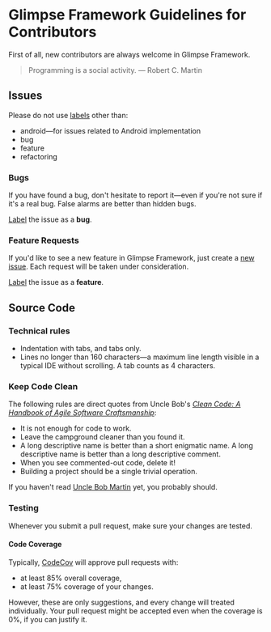 # Glimpse Framework Guidelines for Contributors

First of all, new contributors are always welcome in Glimpse Framework.

> Programming is a social activity. ― Robert C. Martin

## Issues

Please do not use [labels](https://github.com/GlimpseFramework/glimpse-framework/labels) other than:
* android—for issues related to Android implementation
* bug
* feature
* refactoring

### Bugs

If you have found a bug, don't hesitate to report it—even if you're not sure if it's a real bug.
False alarms are better than hidden bugs.

[Label](https://github.com/GlimpseFramework/glimpse-framework/labels) the issue as a **bug**.

### Feature Requests

If you'd like to see a new feature in Glimpse Framework,
just create a [new issue](https://github.com/GlimpseFramework/glimpse-framework/issues).
Each request will be taken under consideration.

[Label](https://github.com/GlimpseFramework/glimpse-framework/labels) the issue as a **feature**.

## Source Code

### Technical rules

* Indentation with tabs, and tabs only.
* Lines no longer than 160 characters—a maximum line length visible in a typical IDE without scrolling.
A tab counts as 4 characters.

### Keep Code Clean

The following rules are direct quotes from Uncle Bob's
_[Clean Code: A Handbook of Agile Software Craftsmanship](https://www.amazon.com/Clean-Code-Handbook-Software-Craftsmanship/dp/0132350882)_:

* It is not enough for code to work.
* Leave the campground cleaner than you found it.
* A long descriptive name is better than a short enigmatic name.
A long descriptive name is better than a long descriptive comment.
* When you see commented-out code, delete it!
* Building a project should be a single trivial operation.

If you haven't read [Uncle Bob Martin](https://www.amazon.com/Clean-Code-Handbook-Software-Craftsmanship/dp/0132350882) yet,
you probably should.

### Testing

Whenever you submit a pull request, make sure your changes are tested.

#### Code Coverage

Typically, [CodeCov](https://codecov.io/github/GlimpseFramework/glimpse-framework) will approve pull requests with:
* at least 85% overall coverage,
* at least 75% coverage of your changes.

However, these are only suggestions, and every change will treated individually.
Your pull request might be accepted even when the coverage is 0%, if you can justify it.
